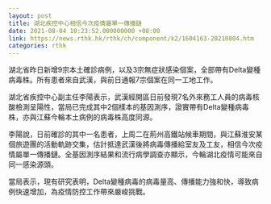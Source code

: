 ```yaml
---
layout: post
title: 湖北疾控中心相信今次疫情屬單一傳播鏈
date: 2021-08-04 10:23:52.000000000 +08:00
link: https://news.rthk.hk/rthk/ch/component/k2/1604163-20210804.htm
categories: rthk
---
```


湖北省昨日新增9宗本土確診病例，以及3宗無症狀感染個案，全部帶有Delta變種病毒株。所有患者來自武漢，與前日通報7宗個案在同一工地工作。

湖北省疾控中心副主任李陽表示，武漢經開區日前發現7名外來務工人員的病毒核酸檢測呈陽性，當局已完成其中2個樣本的基因測序，證實帶有Delta變種病毒株，亦與江蘇今輪本土病例的病毒株高度同源。

李陽說，日前確診的其中一名患者，上周二在荊州高鐵站候車期間，與江蘇淮安某個旅遊團的活動軌跡交集，估計抵達武漢後將病毒傳播給室友及工友，相信今次疫情屬單一傳播鏈。全基因測序結果和流行病學調查亦顯示，今輪湖北疫情可能來自同一感染源頭。

當局表示，現有研究表明，Delta變種病毒的病毒量高、傳播能力強和快，導致病例快速增加，為疫情防控工作帶來嚴峻挑戰。
